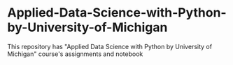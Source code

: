 # Applied-Data-Science-with-Python-by-University-of-Michigan
This repository has "Applied Data Science with Python by University of Michigan" course's assignments and notebook
